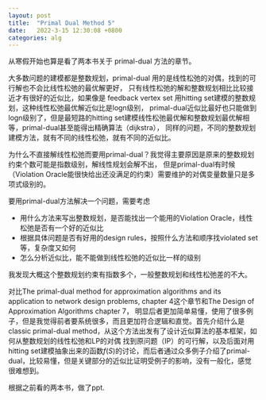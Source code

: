 ```yaml
---
layout: post
title:  "Primal Dual Method 5"
date:   2022-3-15 12:30:08 +0800
categories: alg
---
```


从寒假开始也算是看了两本书关于 primal-dual 方法的章节。

大多数问题的建模都是整数规划，primal-dual 用的是线性松弛的对偶，找到的可行解也不会比线性松弛的最优解更好，
只有线性松弛的解和整数规划相比比较接近才有很好的近似比，如果像是 feedback vertex set 用hitting set建模的整数规划，这种线性松弛最优解近似比是logn级别，
primal-dual近似比最好也只能做到logn级别了，但是最短路的hitting set建模线性松弛最优解和整数规划最优解相等，primal-dual甚至能得出精确算法（dijkstra），
同样的问题，不同的整数规划建模方法，就有不同的线性松弛，就有不同的近似比。

为什么不直接解线性松弛而要用primal-dual？我觉得主要原因是原来的整数规划约束个数可能是指数级别，解线性规划会解不出，
但是primal-dual有时候（Violation Oracle能很快给出还没满足的约束）需要维护的对偶变量数量只是多项式级别的。

要用primal-dual方法解决一个问题，需要考虑
- 用什么方法来写出整数规划，是否能找出一个能用的Violation Oracle，线性松弛是否有一个好的近似比
- 根据具体问题是否有好用的design rules，按照什么方法和顺序找violated set等，复杂度又如何
- 怎么分析近似比，能不能做到线性松弛的近似比一样的级别

我发现大概这个整数规划约束有指数多个，一般整数规划和线性松弛差的不大。



对比The primal-dual method for approximation algorithms and its application to network design problems, chapter 4这个章节和The Design of Approximation Algorithms chapter 7，
明显后者更加简单易懂，使用了很多例子，但是我觉得前者要系统很多，而且更加符合逻辑和直觉。首先介绍什么是classic primal-dual method，从这个方法出发有了设计近似算法的基本框架，如何从整数规划的线性松弛和LP的对偶
找到原问题（IP）的可行解，以及后面对用hitting set建模抽象出来的函数$f(S)$的讨论，而后者通过众多例子介绍了primal-dual，比较易懂，但是关键部分的近似比证明受例子的影响，没有一般化，感觉很难想到。

根据之前看的两本书，做了ppt.
<object data="{{url}}/assets/pdf/primal-dual_method.pdf" width="100%" height="1000" type='application/pdf'>